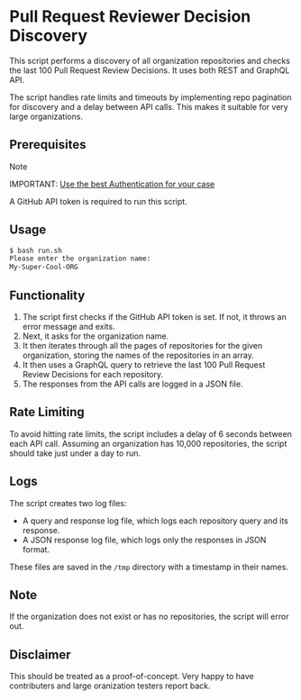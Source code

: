 # Pull Request Reviewer Decision Discovery

This script performs a discovery of all organization repositories and checks the last 100 Pull Request Review Decisions. It uses both REST and GraphQL API. 

The script handles rate limits and timeouts by implementing repo pagination for discovery and a delay between API calls. This makes it suitable for very large organizations.

## Prerequisites

> [!NOTE]
> IMPORTANT: [Use the best Authentication for your case](https://docs.github.com/en/graphql/overview/rate-limits-and-node-limits-for-the-graphql-api)

A GitHub API token is required to run this script. 

## Usage

```bash
$ bash run.sh
Please enter the organization name:
My-Super-Cool-ORG
```

## Functionality

1. The script first checks if the GitHub API token is set. If not, it throws an error message and exits.
2. Next, it asks for the organization name.
3. It then iterates through all the pages of repositories for the given organization, storing the names of the repositories in an array.
4. It then uses a GraphQL query to retrieve the last 100 Pull Request Review Decisions for each repository.
5. The responses from the API calls are logged in a JSON file.

## Rate Limiting

To avoid hitting rate limits, the script includes a delay of 6 seconds between each API call. Assuming an organization has 10,000 repositories, the script should take just under a day to run.

## Logs

The script creates two log files:

- A query and response log file, which logs each repository query and its response.
- A JSON response log file, which logs only the responses in JSON format.

These files are saved in the `/tmp` directory with a timestamp in their names.

## Note

If the organization does not exist or has no repositories, the script will error out.

## Disclaimer

This should be treated as a proof-of-concept. Very happy to have contributers and large oranization testers report back.
